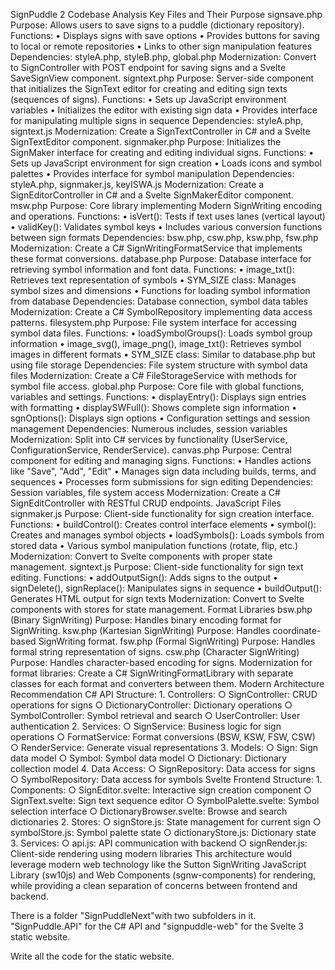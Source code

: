 SignPuddle 2 Codebase Analysis
Key Files and Their Purpose
signsave.php
Purpose: Allows users to save signs to a puddle (dictionary repository).
Functions:
    • Displays signs with save options
    • Provides buttons for saving to local or remote repositories
    • Links to other sign manipulation features
Dependencies: styleA.php, styleB.php, global.php
Modernization: Convert to SignController with POST endpoint for saving signs and a Svelte SaveSignView component.
signtext.php
Purpose: Server-side component that initializes the SignText editor for creating and editing sign texts (sequences of signs).
Functions:
    • Sets up JavaScript environment variables
    • Initializes the editor with existing sign data
    • Provides interface for manipulating multiple signs in sequence
Dependencies: styleA.php, signtext.js
Modernization: Create a SignTextController in C# and a Svelte SignTextEditor component.
signmaker.php
Purpose: Initializes the SignMaker interface for creating and editing individual signs.
Functions:
    • Sets up JavaScript environment for sign creation
    • Loads icons and symbol palettes
    • Provides interface for symbol manipulation
Dependencies: styleA.php, signmaker.js, keyISWA.js
Modernization: Create a SignEditorController in C# and a Svelte SignMakerEditor component.
msw.php
Purpose: Core library implementing Modern SignWriting encoding and operations.
Functions:
    • isVert(): Tests if text uses lanes (vertical layout)
    • validKey(): Validates symbol keys
    • Includes various conversion functions between sign formats
Dependencies: bsw.php, csw.php, ksw.php, fsw.php
Modernization: Create a C# SignWritingFormatService that implements these format conversions.
database.php
Purpose: Database interface for retrieving symbol information and font data.
Functions:
    • image_txt(): Retrieves text representation of symbols
    • SYM_SIZE class: Manages symbol sizes and dimensions
    • Functions for loading symbol information from database
Dependencies: Database connection, symbol data tables
Modernization: Create a C# SymbolRepository implementing data access patterns.
filesystem.php
Purpose: File system interface for accessing symbol data files.
Functions:
    • loadSymbolGroups(): Loads symbol group information
    • image_svg(), image_png(), image_txt(): Retrieves symbol images in different formats
    • SYM_SIZE class: Similar to database.php but using file storage
Dependencies: File system structure with symbol data files
Modernization: Create a C# FileStorageService with methods for symbol file access.
global.php
Purpose: Core file with global functions, variables and settings.
Functions:
    • displayEntry(): Displays sign entries with formatting
    • displaySWFull(): Shows complete sign information
    • sgnOptions(): Displays sign options
    • Configuration settings and session management
Dependencies: Numerous includes, session variables
Modernization: Split into C# services by functionality (UserService, ConfigurationService, RenderService).
canvas.php
Purpose: Central component for editing and managing signs.
Functions:
    • Handles actions like "Save", "Add", "Edit"
    • Manages sign data including builds, terms, and sequences
    • Processes form submissions for sign editing
Dependencies: Session variables, file system access
Modernization: Create a C# SignEditController with RESTful CRUD endpoints.
JavaScript Files
signmaker.js
Purpose: Client-side functionality for sign creation interface.
Functions:
    • buildControl(): Creates control interface elements
    • symbol(): Creates and manages symbol objects
    • loadSymbols(): Loads symbols from stored data
    • Various symbol manipulation functions (rotate, flip, etc.)
Modernization: Convert to Svelte components with proper state management.
signtext.js
Purpose: Client-side functionality for sign text editing.
Functions:
    • addOutputSign(): Adds signs to the output
    • signDelete(), signReplace(): Manipulates signs in sequence
    • buildOutput(): Generates HTML output for sign texts
Modernization: Convert to Svelte components with stores for state management.
Format Libraries
bsw.php (Binary SignWriting)
Purpose: Handles binary encoding format for SignWriting.
ksw.php (Kartesian SignWriting)
Purpose: Handles coordinate-based SignWriting format.
fsw.php (Formal SignWriting)
Purpose: Handles formal string representation of signs.
csw.php (Character SignWriting)
Purpose: Handles character-based encoding for signs.
Modernization for format libraries: Create a C# SignWritingFormatLibrary with separate classes for each format and converters between them.
Modern Architecture Recommendation
C# API Structure:
    1. Controllers:
        ○ SignController: CRUD operations for signs
        ○ DictionaryController: Dictionary operations
        ○ SymbolController: Symbol retrieval and search
        ○ UserController: User authentication
    2. Services:
        ○ SignService: Business logic for sign operations
        ○ FormatService: Format conversions (BSW, KSW, FSW, CSW)
        ○ RenderService: Generate visual representations
    3. Models:
        ○ Sign: Sign data model
        ○ Symbol: Symbol data model
        ○ Dictionary: Dictionary collection model
    4. Data Access:
        ○ SignRepository: Data access for signs
        ○ SymbolRepository: Data access for symbols
Svelte Frontend Structure:
    1. Components:
        ○ SignEditor.svelte: Interactive sign creation component
        ○ SignText.svelte: Sign text sequence editor
        ○ SymbolPalette.svelte: Symbol selection interface
        ○ DictionaryBrowser.svelte: Browse and search dictionaries
    2. Stores:
        ○ signStore.js: State management for current sign
        ○ symbolStore.js: Symbol palette state
        ○ dictionaryStore.js: Dictionary state
    3. Services:
        ○ api.js: API communication with backend
        ○ signRender.js: Client-side rendering using modern libraries
This architecture would leverage modern web technology like the Sutton SignWriting JavaScript Library (sw10js) and Web Components (sgnw-components) for rendering, while providing a clean separation of concerns between frontend and backend.

There is a folder "SignPuddleNext"with two subfolders in it.  "SignPuddle.API" for the C# API and "signpuddle-web" for the Svelte 3 static website. 

Write all the code for the static website.

